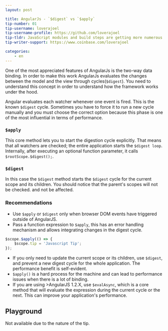 ```yaml
---
layout: post

title: AngularJs - `$digest` vs `$apply`
tip-number: 01
tip-username: loverajoel
tip-username-profile: https://github.com/loverajoel
tip-tldr: JavaScript modules and build steps are getting more numerous and complicated, but what about boilerplate in new frameworks?
tip-writer-support: https://www.coinbase.com/loverajoel

categories:
    - en
---
```


One of the most appreciated features of AngularJs is the two-way data binding. In order to make this work AngularJs evaluates the changes between the model and the view through cycles(`$digest`). You need to understand this concept in order to understand how the framework works under the hood.

Angular evaluates each watcher whenever one event is fired. This is the known `$digest` cycle.
Sometimes you have to force it to run a new cycle manually and you must choose the correct option because this phase is one of the most influential in terms of performance.

### `$apply`
This core method lets you to start the digestion cycle explicitly. That means that all watchers are checked; the entire application starts the `$digest loop`. Internally, after executing an optional function parameter, it calls `$rootScope.$digest();`.

### `$digest`
In this case the `$digest` method starts the `$digest` cycle for the current scope and its children. You should notice that the parent's scopes will not be checked.
 and not be affected.

### Recommendations
- Use `$apply` or `$digest` only when browser DOM events have triggered outside of AngularJS.
- Pass a function expression to `$apply`, this has an error handling mechanism and allows integrating changes in the digest cycle.

```javascript
$scope.$apply(() => {
	$scope.tip = 'Javascript Tip';
});
```

- If you only need to update the current scope or its children, use `$digest`, and prevent a new digest cycle for the whole application. The performance benefit is self-evident.
- `$apply()` is a hard process for the machine and can lead to performance issues when there is a lot of binding.
- If you are using >AngularJS 1.2.X, use `$evalAsync`, which is a core method that will evaluate the expression during the current cycle or the next. This can improve your application's performance.

## Playground
<div>
  Not available due to the nature of the tip.
</div>

